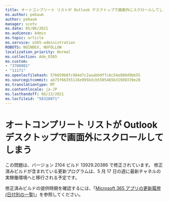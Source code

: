 ```yaml
---
title: オートコンプリート リストが Outlook デスクトップで画面外にスクロールしてしまう
ms.author: pebaum
author: pebaum
manager: scotv
ms.date: 05/06/2021
ms.audience: Admin
ms.topic: article
ms.service: o365-administration
ROBOTS: NOINDEX, NOFOLLOW
localization_priority: Normal
ms.collection: Adm_O365
ms.custom:
- "3700001"
- "11171"
ms.openlocfilehash: 576659b8fc984d7c2aaabb9ffc8c54e980d9bb55
ms.sourcegitcommit: ab75f66355116e995b3cb5505465b31989339e28
ms.translationtype: MT
ms.contentlocale: ja-JP
ms.lasthandoff: 08/13/2021
ms.locfileid: "58328071"
---
```

# <a name="autocomplete-list-scrolls-off-the-screen-in-outlook-desktop"></a>オートコンプリート リストが Outlook デスクトップで画面外にスクロールしてしまう

この問題は、バージョン 2104 ビルド 13929.20386 で修正されています。 修正済みビルドが含まれている更新プログラムは、5 月 17 日の週に最新チャネルの実稼働環境へと移行される予定です。 

修正済みビルドの提供時期を確認するには、「[Microsoft 365 アプリの更新履歴 (日付別の一覧)](https://docs.microsoft.com/officeupdates/update-history-microsoft365-apps-by-date)」を参照してください。